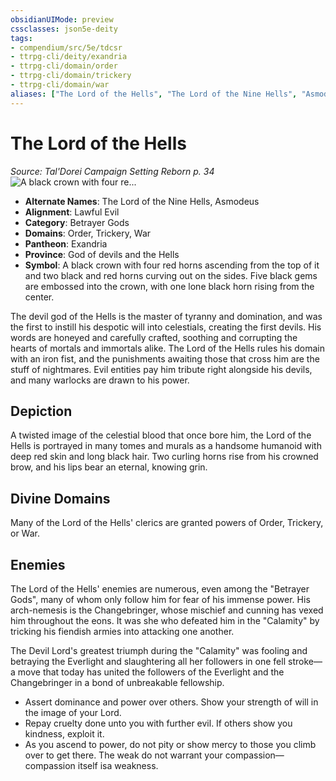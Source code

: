 ```yaml
---
obsidianUIMode: preview
cssclasses: json5e-deity
tags:
- compendium/src/5e/tdcsr
- ttrpg-cli/deity/exandria
- ttrpg-cli/domain/order
- ttrpg-cli/domain/trickery
- ttrpg-cli/domain/war
aliases: ["The Lord of the Hells", "The Lord of the Nine Hells", "Asmodeus"]
---
```

# The Lord of the Hells
*Source: Tal'Dorei Campaign Setting Reborn p. 34* 
![A black crown with four re...](/3-Mechanics/CLI/deities/img/tdcsr-lordhells.webp#symbol "A black crown with four red horns ascending from the top of it and two black and red horns curving out on the sides. Five black gems are embossed into the crown, with one lone black horn rising from the center.")

- **Alternate Names**: The Lord of the Nine Hells, Asmodeus
- **Alignment**: Lawful Evil
- **Category**: Betrayer Gods
- **Domains**: Order, Trickery, War
- **Pantheon**: Exandria
- **Province**: God of devils and the Hells
- **Symbol**: A black crown with four red horns ascending from the top of it and two black and red horns curving out on the sides. Five black gems are embossed into the crown, with one lone black horn rising from the center.

The devil god of the Hells is the master of tyranny and domination, and was the first to instill his despotic will into celestials, creating the first devils. His words are honeyed and carefully crafted, soothing and corrupting the hearts of mortals and immortals alike. The Lord of the Hells rules his domain with an iron fist, and the punishments awaiting those that cross him are the stuff of nightmares. Evil entities pay him tribute right alongside his devils, and many warlocks are drawn to his power.

## Depiction

A twisted image of the celestial blood that once bore him, the Lord of the Hells is portrayed in many tomes and murals as a handsome humanoid with deep red skin and long black hair. Two curling horns rise from his crowned brow, and his lips bear an eternal, knowing grin.

## Divine Domains

Many of the Lord of the Hells' clerics are granted powers of Order, Trickery, or War.

## Enemies

The Lord of the Hells' enemies are numerous, even among the "Betrayer Gods", many of whom only follow him for fear of his immense power. His arch-nemesis is the Changebringer, whose mischief and cunning has vexed him throughout the eons. It was she who defeated him in the "Calamity" by tricking his fiendish armies into attacking one another.

The Devil Lord's greatest triumph during the "Calamity" was fooling and betraying the Everlight and slaughtering all her followers in one fell stroke—a move that today has united the followers of the Everlight and the Changebringer in a bond of unbreakable fellowship.

- Assert dominance and power over others. Show your strength of will in the image of your Lord.  
- Repay cruelty done unto you with further evil. If others show you kindness, exploit it.  
- As you ascend to power, do not pity or show mercy to those you climb over to get there. The weak do not warrant your compassion—compassion itself isa weakness.